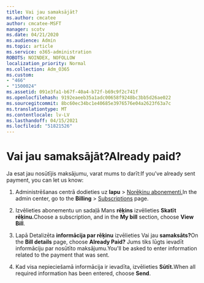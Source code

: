 ```yaml
---
title: Vai jau samaksājāt?
ms.author: cmcatee
author: cmcatee-MSFT
manager: scotv
ms.date: 04/21/2020
ms.audience: Admin
ms.topic: article
ms.service: o365-administration
ROBOTS: NOINDEX, NOFOLLOW
localization_priority: Normal
ms.collection: Adm_O365
ms.custom:
- "466"
- "1500024"
ms.assetid: 091e3fa1-b67f-40a4-b72f-b69c9f2c741f
ms.openlocfilehash: 9192eaeeb35a1adc00658f9248bc3bb5d26ae022
ms.sourcegitcommit: 8bc60ec34bc1e40685e3976576e04a2623f63a7c
ms.translationtype: MT
ms.contentlocale: lv-LV
ms.lasthandoff: 04/15/2021
ms.locfileid: "51821526"
---
```

# <a name="already-paid"></a><span data-ttu-id="4e26c-102">Vai jau samaksājāt?</span><span class="sxs-lookup"><span data-stu-id="4e26c-102">Already paid?</span></span>

<span data-ttu-id="4e26c-103">Ja esat jau nosūtījis maksājumu, varat mums to darīt:</span><span class="sxs-lookup"><span data-stu-id="4e26c-103">If you've already sent payment, you can let us know:</span></span>
  
1. <span data-ttu-id="4e26c-104">Administrēšanas centrā dodieties uz **lapu** \> [Norēķinu abonementi.](https://go.microsoft.com/fwlink/p/?linkid=842054)</span><span class="sxs-lookup"><span data-stu-id="4e26c-104">In the admin center, go to the **Billing** \> [Subscriptions](https://go.microsoft.com/fwlink/p/?linkid=842054) page.</span></span>

2. <span data-ttu-id="4e26c-105">Izvēlieties abonementu un sadaļā Mans **rēķins** izvēlieties **Skatīt rēķinu.**</span><span class="sxs-lookup"><span data-stu-id="4e26c-105">Choose a subscription, and in the **My bill** section, choose **View Bill**.</span></span>

3. <span data-ttu-id="4e26c-106">Lapā Detalizēta **informācija par rēķinu** izvēlieties Vai jau **samaksāts?**</span><span class="sxs-lookup"><span data-stu-id="4e26c-106">On the **Bill details** page, choose **Already Paid?**</span></span> <span data-ttu-id="4e26c-107">Jums tiks lūgts ievadīt informāciju par nosūtīto maksājumu.</span><span class="sxs-lookup"><span data-stu-id="4e26c-107">You'll be asked to enter information related to the payment that was sent.</span></span>

4. <span data-ttu-id="4e26c-108">Kad visa nepieciešamā informācija ir ievadīta, izvēlieties **Sūtīt.**</span><span class="sxs-lookup"><span data-stu-id="4e26c-108">When all required information has been entered, choose **Send**.</span></span>